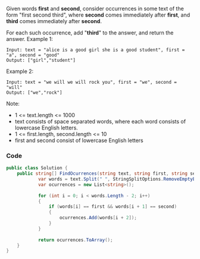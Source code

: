 Given words **first** and **second**, consider occurrences in some text of the form "first second third", where **second** comes immediately after **first**, and **third** comes immediately after **second**.

For each such occurrence, add "**third**" to the answer, and return the answer.
Example 1:
```
Input: text = "alice is a good girl she is a good student", first = "a", second = "good"
Output: ["girl","student"]
```
Example 2:
```
Input: text = "we will we will rock you", first = "we", second = "will"
Output: ["we","rock"]
```

Note:

* 1 <= text.length <= 1000
* text consists of space separated words, where each word consists of lowercase English letters.
* 1 <= first.length, second.length <= 10
* first and second consist of lowercase English letters

### Code
```csharp
public class Solution {
    public string[] FindOcurrences(string text, string first, string second) {
            var words = text.Split(" ", StringSplitOptions.RemoveEmptyEntries);
            var ocurrences = new List<string>();
        
            for (int i = 0; i < words.Length - 2; i++)
            {
                if (words[i] == first && words[i + 1] == second)
                {
                    ocurrences.Add(words[i + 2]);
                }
            }
        
            return ocurrences.ToArray();
    }
}
```

